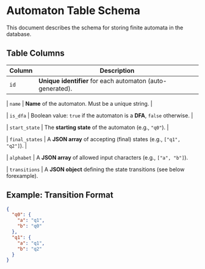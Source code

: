 # Automaton Table Schema

This document describes the schema for storing finite automata in the database.

## Table Columns

| Column         |                        Description                                                                 |
| -------------- | --------------------------------------------------------------------------- |
| `id`           | **Unique identifier** for each automaton (auto-generated).                  |

| `name`         | **Name** of the automaton. Must be a unique string.                         |

| `is_dfa`       | Boolean value: `true` if the automaton is a **DFA**, `false` otherwise.     |

| `start_state`  | The **starting state** of the automaton (e.g., `"q0"`).                     |

| `final_states` | A **JSON array** of accepting (final) states (e.g., `["q1", "q2"]`).        |

| `alphabet`     | A **JSON array** of allowed input characters (e.g., `["a", "b"]`).

| `transitions`  | A **JSON object** defining the state transitions (see below forexample).

## Example: Transition Format

```json
{
  "q0": {
    "a": "q1",
    "b": "q0"
  },
  "q1": {
    "a": "q1",
    "b": "q2"
  }
}
